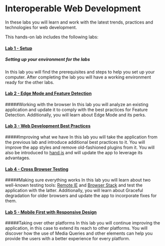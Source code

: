 ﻿# Interoperable Web Development #

In these labs you will learn and work with the latest trends, practices and technologies for web development.

This hands-on lab includes the following labs:

#### [Lab 1 - Setup](_setup) ####
##### Setting up your environment for the labs #####

In this lab you will find the prerequisites and steps to help you set up your computer. After completing the lab you will have a working environment ready for the other labs.

#### [Lab 2 - Edge Mode and Feature Detection](edge-mode-and-feature-detection) ####
#####Working with the browser
In this lab you will analyze an existing application and update it to comply with the best practices for Feature Detection. Additionally, you will learn about Edge Mode and its perks.

#### [Lab 3 - Web Development Best Practices](best-practices) ####
#####Improving what we have
In this lab you will take the application from the previous lab and introduce additional best practices to it. You will improve the app styles and remove old-fashioned plugins from it. You will also be introduced to [hand.js](https://handjs.codeplex.com/) and will update the app to leverage its advantages.

#### [Lab 4 - Cross Browser Testing](testing) ####
#####Making sure everything works
In this lab you will learn about two well-known testing tools: [Remote IE](https://remote.modern.ie/) and [Browser Stack](http://www.browserstack.com/) and test the application with the latter. Additionally, you will learn about Graceful degradation for older browsers and update the app to incorporate fixes for them.

#### [Lab 5 - Mobile First with Responsive Design](mobile-first-design) ####
#####Taking over other platforms
In this lab you will continue improving the application, in this case to extend its reach to other platforms. You will discover how the use of Media Queries and other elements can help you provide the users with a better experience for every platform.


